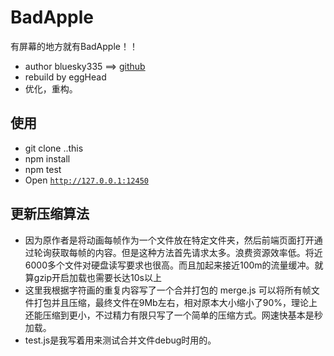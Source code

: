 # BadApple
有屏幕的地方就有BadApple！！

- author bluesky335  ==>  [github](https://github.com/bluesky335/BadApple)
- rebuild by eggHead
- 优化，重构。



## 使用

- git clone ..this
- npm install
- npm test
- Open [`http://127.0.0.1:12450`](http://127.0.0.1:12450)



## 更新压缩算法

- 因为原作者是将动画每帧作为一个文件放在特定文件夹，然后前端页面打开通过轮询获取每帧的内容。但是这种方法首先请求太多。浪费资源效率低。将近6000多个文件对硬盘读写要求也很高。而且加起来接近100m的流量缓冲。就算gzip开启加载也需要长达10s以上
- 这里我根据字符画的重复内容写了一个合并打包的 merge.js 可以将所有帧文件打包并且压缩，最终文件在9Mb左右，相对原本大小缩小了90%，理论上还能压缩到更小，不过精力有限只写了一个简单的压缩方式。网速快基本是秒加载。
- test.js是我写着用来测试合并文件debug时用的。
